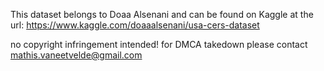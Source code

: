 This dataset belongs to Doaa Alsenani
and can be found on Kaggle at the url:
https://www.kaggle.com/doaaalsenani/usa-cers-dataset

no copyright infringement intended!
for DMCA takedown please contact mathis.vaneetvelde@gmail.com
